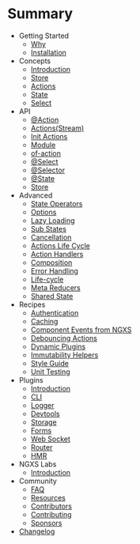 # Summary

* Getting Started
  * [Why](introduction/why.md)
  * [Installation](introduction/installation.md)
* Concepts
  * [Introduction](concepts/intro.md)
  * [Store](concepts/store.md)
  * [Actions](concepts/actions.md)
  * [State](concepts/state.md)
  * [Select](concepts/select.md)
* API
  * [@Action](api/modules/_decorators_action_.md)
  * [Actions(Stream)](api/modules/_actions_stream_.md)
  * [Init Actions](api/modules/_actions_actions_.md)
  * [Module](api/modules/_module_.md)
  * [of-action](api/modules/_operators_of_action_.md)
  * [@Select](api/modules/_decorators_select_.md)
  * [@Selector](api/modules/_decorators_selector_.md)
  * [@State](api/modules/_decorators_state_.md)
  * [Store](api/modules/_store_.md)
* Advanced
  * [State Operators](advanced/operators.md)
  * [Options](advanced/options.md)
  * [Lazy Loading](advanced/lazy.md)
  * [Sub States](advanced/sub-states.md)
  * [Cancellation](advanced/cancellation.md)
  * [Actions Life Cycle](advanced/actions-life-cycle.md)
  * [Action Handlers](advanced/action-handlers.md)
  * [Composition](advanced/composition.md)
  * [Error Handling](advanced/errors.md)
  * [Life-cycle](advanced/life-cycle.md)
  * [Meta Reducers](advanced/meta-reducer.md)
  * [Shared State](advanced/shared-state.md)
* Recipes
  * [Authentication](recipes/authentication.md)
  * [Caching](recipes/cache.md)
  * [Component Events from NGXS](recipes/component-events-from-ngxs.md)
  * [Debouncing Actions](recipes/debouncing-actions.md)
  * [Dynamic Plugins](recipes/dynamic-plugins.md)
  * [Immutability Helpers](recipes/immutability-helpers.md)
  * [Style Guide](recipes/style-guide.md)
  * [Unit Testing](recipes/unit-testing.md)
* Plugins
  * [Introduction](plugins/intro.md)
  * [CLI](plugins/cli.md)
  * [Logger](plugins/logger.md)
  * [Devtools](plugins/devtools.md)
  * [Storage](plugins/storage.md)
  * [Forms](plugins/form.md)
  * [Web Socket](plugins/websocket.md)
  * [Router](plugins/router.md)
  * [HMR](plugins/hmr.md)
* NGXS Labs
  * [Introduction](ngxs-labs/intro.md)
* Community
  * [FAQ](advanced/faq.md)
  * [Resources](community/projects.md)
  * [Contributors](community/contributors.md)
  * [Contributing](community/contributing.md)
  * [Sponsors](community/sponsors.md)
* [Changelog](https://github.com/ngxs/store/blob/master/CHANGELOG.md)
